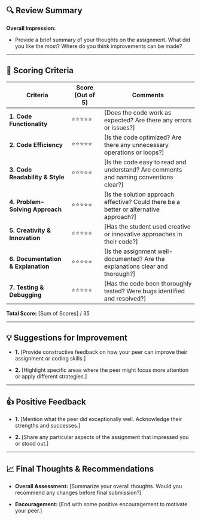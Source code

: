 ## 🔍 Review Summary

**Overall Impression:**

- Provide a brief summary of your thoughts on the assignment. What did you like the most? Where do you think improvements can be made?

---

## 🎯 Scoring Criteria

| **Criteria**                           | **Score (Out of 5)** | **Comments**                                                                 |
|----------------------------------------|-----------------------|-------------------------------------------------------------------------------|
| **1. Code Functionality**              | ⭐⭐⭐⭐⭐                 | [Does the code work as expected? Are there any errors or issues?]             |
| **2. Code Efficiency**                 | ⭐⭐⭐⭐⭐                 | [Is the code optimized? Are there any unnecessary operations or loops?]       |
| **3. Code Readability & Style**        | ⭐⭐⭐⭐⭐                 | [Is the code easy to read and understand? Are comments and naming conventions clear?] |
| **4. Problem-Solving Approach**        | ⭐⭐⭐⭐⭐                 | [Is the solution approach effective? Could there be a better or alternative approach?] |
| **5. Creativity & Innovation**         | ⭐⭐⭐⭐⭐                 | [Has the student used creative or innovative approaches in their code?]       |
| **6. Documentation & Explanation**     | ⭐⭐⭐⭐⭐                 | [Is the assignment well-documented? Are the explanations clear and thorough?] |
| **7. Testing & Debugging**             | ⭐⭐⭐⭐⭐                 | [Has the code been thoroughly tested? Were bugs identified and resolved?]     |

**Total Score:** [Sum of Scores] / 35

---

## 💡 Suggestions for Improvement

- **1.** [Provide constructive feedback on how your peer can improve their assignment or coding skills.]

- **2.** [Highlight specific areas where the peer might focus more attention or apply different strategies.]

---

## 👍 Positive Feedback

- **1.** [Mention what the peer did exceptionally well. Acknowledge their strengths and successes.]

- **2.** [Share any particular aspects of the assignment that impressed you or stood out.]

---

## 📈 Final Thoughts & Recommendations

- **Overall Assessment:** [Summarize your overall thoughts. Would you recommend any changes before final submission?]

- **Encouragement:** [End with some positive encouragement to motivate your peer.]

